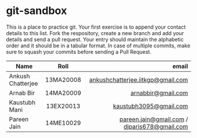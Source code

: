 # git-sandbox
This is a place to practice git. Your first exercise is to append your contact details to this list. Fork the respository, create a new branch and add your details and send a pull request. Your entry should maintain the alphabetic order and it should be in a tabular format. In case of multiple commits, make sure to squash your commits before sending a Pull Request. <br>

| Name        | Roll           | email  |
| ------------- |:-------------:| -----:|
|Ankush Chatterjee | 13MA20008      | ankushchatterjee.iitkgp@gmail.com  |
|Arnab Bir | 14MA20009      | arnabbir@gmail.com  |
|Kaustubh Mani     | 13EX20013      | kaustubh3095@gmail.com             |
|Pareen Jain       | 14ME10029      | pareen.jain@gmail.com / djparis678@gmail.com  |
